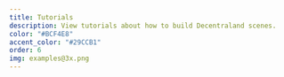 ```yaml
---
title: Tutorials
description: View tutorials about how to build Decentraland scenes.
color: "#BCF4E8"
accent_color: "#29CCB1"
order: 6
img: examples@3x.png
---
```

